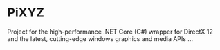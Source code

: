 # PiXYZ
Project for the high-performance .NET Core (C#) wrapper for DirectX 12 and the latest, cutting-edge windows graphics and media APIs ...
